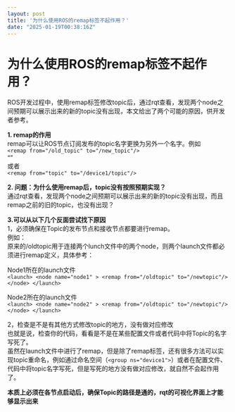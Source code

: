 ```yaml
---
layout: post
title: '为什么使用ROS的remap标签不起作用？'
date: "2025-01-19T00:38:16Z"
---
```

为什么使用ROS的remap标签不起作用？
=====================

ROS开发过程中，使用remap标签修改topic后，通过rqt查看，发现两个node之间预期可以展示出来的新的topic没有出现，本文给出了两个可能的原因，供开发者参考。

**1\. remap的作用**  
remap可以让ROS节点订阅发布的topic名字更换为另外一个名字。例如  
`<remap from="/old_topic" to="/new_topic"/>`  
“”  
或者  
`<remap from="topic" to="/device1/topic"/>`

**2\. 问题：为什么使用remap后，topic没有按照预期实现？**  
通过rqt查看，发现两个node之间预期可以展示出来的新的topic没有出现，而且remap之前的旧的topic，也没有出现？

**3.可以从以下几个反面尝试找下原因**  
1，必须确保在Topic的发布节点和接收节点都要进行remap。  
例如：  
原来的/oldtopic用于连接两个lunch文件中的两个node，则两个launch文件都必须进行remap定义，具体参考：

Node1所在的launch文件  
`<launch> <node name="node1" > <remap from="/oldtopic" to="/newtopic"/> </node> </launch>`

Node2所在的launch文件  
`<launch> <node name="node2" > <remap from="/oldtopic" to="/newtopic"/> </node> </launch>`

2，检查是不是有其他方式修改topic的地方，没有做对应修改  
也就是说，检查你的代码，看看是不是在某些配置文件或者代码中将Topic的名字写死了。  
虽然在launch文件中进行了remap，但是除了remap标签，还有很多方法可以实现topic重命名，例如通过命名空间（`<group ns="device1">`）或者在配置文件、代码中将topic名字写死，但是写死的地方没有做对应修改，就自然不会起作用了。

**本质上必须在各节点启动后，确保Topic的路径是通的，rqt的可视化界面上才能够显示出来**